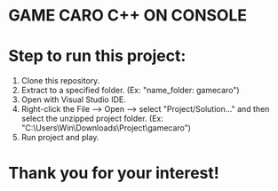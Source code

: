 # GAME CARO C++ ON CONSOLE

# Step to run this project:
1. Clone this repository.
2. Extract to a specified folder. (Ex: "name_folder: gamecaro")
3. Open with Visual Studio IDE.
4. Right-click the File --> Open --> select "Project/Solution..." and then select the unzipped project folder. (Ex: "C:\Users\Win\Downloads\Project\gamecaro")
5. Run project and play.

# Thank you for your interest!

